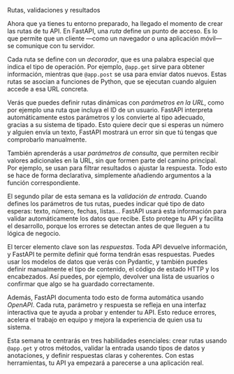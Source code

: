 Rutas, validaciones y resultados

Ahora que ya tienes tu entorno preparado, ha llegado el momento de crear las rutas de tu API. En FastAPI, una *ruta* define un punto de acceso. Es lo que permite que un cliente —como un navegador o una aplicación móvil— se comunique con tu servidor.

Cada ruta se define con un *decorador*, que es una palabra especial que indica el tipo de operación. Por ejemplo, `@app.get` sirve para obtener información, mientras que `@app.post` se usa para enviar datos nuevos. Estas rutas se asocian a funciones de Python, que se ejecutan cuando alguien accede a esa URL concreta.

Verás que puedes definir rutas dinámicas con *parámetros en la URL*, como por ejemplo una ruta que incluya el ID de un usuario. FastAPI interpreta automáticamente estos parámetros y los convierte al tipo adecuado, gracias a su sistema de tipado. Esto quiere decir que si esperas un número y alguien envía un texto, FastAPI mostrará un error sin que tú tengas que comprobarlo manualmente.

También aprenderás a usar *parámetros de consulta*, que permiten recibir valores adicionales en la URL, sin que formen parte del camino principal. Por ejemplo, se usan para filtrar resultados o ajustar la respuesta. Todo esto se hace de forma declarativa, simplemente añadiendo argumentos a la función correspondiente.

El segundo pilar de esta semana es la *validación de entrada*. Cuando defines los parámetros de tus rutas, puedes indicar qué tipo de dato esperas: texto, número, fechas, listas... FastAPI usará esta información para validar automáticamente los datos que recibe. Esto protege tu API y facilita el desarrollo, porque los errores se detectan antes de que lleguen a tu lógica de negocio.

El tercer elemento clave son las *respuestas*. Toda API devuelve información, y FastAPI te permite definir qué forma tendrán esas respuestas. Puedes usar los modelos de datos que verás con Pydantic, y también puedes definir manualmente el tipo de contenido, el código de estado HTTP y los encabezados. Así puedes, por ejemplo, devolver una lista de usuarios o confirmar que algo se ha guardado correctamente.

Además, FastAPI documenta todo esto de forma automática usando *OpenAPI*. Cada ruta, parámetro y respuesta se refleja en una interfaz interactiva que te ayuda a probar y entender tu API. Esto reduce errores, acelera el trabajo en equipo y mejora la experiencia de quien usa tu sistema.

Esta semana te centrarás en tres habilidades esenciales: crear rutas usando `@app.get` y otros métodos, validar la entrada usando tipos de datos y anotaciones, y definir respuestas claras y coherentes. Con estas herramientas, tu API ya empezará a parecerse a una aplicación real.
